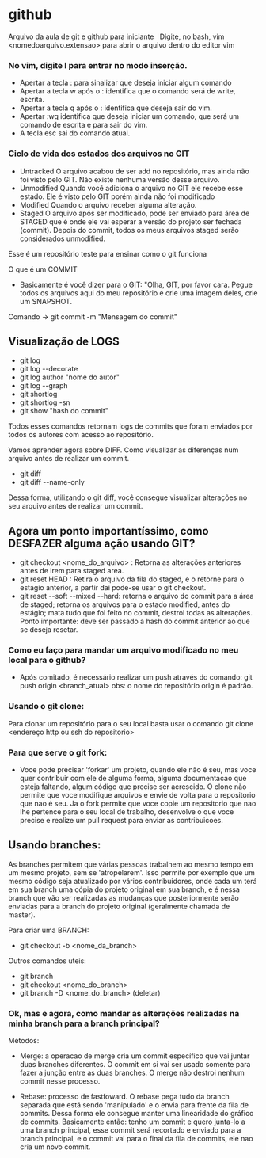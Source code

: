 # github
Arquivo da aula de git e github para iniciante &nbsp;
Digite, no bash, vim <nomedoarquivo.extensao> para abrir o arquivo dentro do editor vim
### No vim, digite I para entrar no modo inserção. &nbsp;
- Apertar a tecla : para sinalizar que deseja iniciar algum comando
- Apertar a tecla w após o : identifica que o comando será de write, escrita.
- Apertar a tecla q após o : identifica que deseja sair do vim. 
- Apertar :wq identifica que deseja iniciar um comando, que será um comando de escrita e para sair do vim.
- A tecla esc sai do comando atual.

### Ciclo de vida dos estados dos arquivos no GIT
- Untracked
O arquivo acabou de ser add no repositório, mas ainda não foi visto pelo GIT. Não existe nenhuma versão desse arquivo.
- Unmodified
Quando você adiciona o arquivo no GIT ele recebe esse estado. Ele é visto pelo GIT porém ainda não foi modificado
- Modified
Quando o arquivo receber alguma alteração.
- Staged
O arquivo após ser modificado, pode ser enviado para área de STAGED que é onde ele vai esperar a versão do projeto ser fechada (commit). Depois do commit, todos os meus arquivos staged serão considerados unmodified.

Esse é um repositório teste para ensinar como o git funciona

O que é um COMMIT
- Basicamente é você dizer para o GIT: "Olha, GIT, por favor cara. Pegue todos os arquivos aqui do meu repositório e crie uma imagem deles, crie um SNAPSHOT.

Comando -> git commit -m "Mensagem do commit"

## Visualização de LOGS
- git log 
- git log --decorate
- git log author "nome do autor"
- git log --graph
- git shortlog 
- git shortlog -sn
- git show "hash do commit"

Todos esses comandos retornam logs de commits que foram enviados por todos os autores com acesso ao repositório.

Vamos aprender agora sobre DIFF. Como visualizar as diferenças num arquivo antes de realizar um commit.

- git diff 
- git diff --name-only

Dessa forma, utilizando o git diff, você consegue visualizar alterações no seu arquivo antes de realizar um commit. 

## Agora um ponto importantíssimo, como DESFAZER alguma ação usando GIT?

- git checkout <nome_do_arquivo> : Retorna as alterações anteriores antes de irem para staged area.
- git reset HEAD : Retira o arquivo da fila do staged, e o retorne para o estágio anterior, a partir dai pode-se usar o git checkout.
- git reset --soft --mixed --hard: retorna o arquivo do commit para a área de staged; retorna os arquivos para o estado modified, antes do estágio; mata tudo que foi feito no commit, destroi todas as alterações.
Ponto importante: deve ser passado a hash do commit anterior ao que se deseja resetar.

### Como eu faço para mandar um arquivo modificado no meu local para o github?

- Após comitado, é necessário realizar um push através do comando: git push origin <branch_atual>
obs: o nome do repositório origin é padrão.

### Usando o git clone:

Para clonar um repositório para o seu local basta usar o comando git clone <endereço http ou ssh do repositorio> <nome do arquivo criado local>

### Para que serve o git fork:
- Voce pode precisar 'forkar' um projeto, quando ele não é seu, mas voce quer contribuir com ele de alguma forma, alguma documentacao que esteja faltando, algum código que precise ser acrescido. O clone não permite que voce modifique arquivos e envie de volta para o repositorio que nao é seu. Ja o fork permite que voce copie um repositorio que nao lhe pertence para o seu local de trabalho, desenvolve o que voce precise e realize um pull request para enviar as contribuicoes.

## Usando branches:

As branches permitem que várias pessoas trabalhem ao mesmo tempo em um mesmo projeto, sem se 'atropelarem'. Isso permite por exemplo que um mesmo código seja atualizado por vários contribuidores, onde cada um terá em sua branch uma cópia do projeto original em sua branch, e é nessa branch que vão ser realizadas as mudanças que posteriormente serão enviadas para a branch do projeto original (geralmente chamada de master).

Para criar uma BRANCH:
- git checkout -b <nome_da_branch>

Outros comandos uteis:
- git branch
- git checkout <nome_do_branch>
- git branch -D <nome_do_branch> (deletar)

### Ok, mas e agora, como mandar as alterações realizadas na minha branch para a branch principal?

Métodos:

- Merge: a operacao de merge cria um commit específico que vai juntar duas branches diferentes. O commit em si vai ser usado somente para fazer a junção entre as duas branches. O merge não destroi nenhum commit nesse processo. 

- Rebase: processo de fastfoward. O rebase pega tudo da branch separada que está sendo 'manipulado' e o envia para frente da fila de commits. Dessa forma ele consegue manter uma linearidade do gráfico de commits.  Basicamente então: tenho um commit e quero junta-lo a uma branch principal, esse commit será recortado e enviado para a branch principal, e o commit vai para o final da fila de commits, ele nao cria um novo commit.



